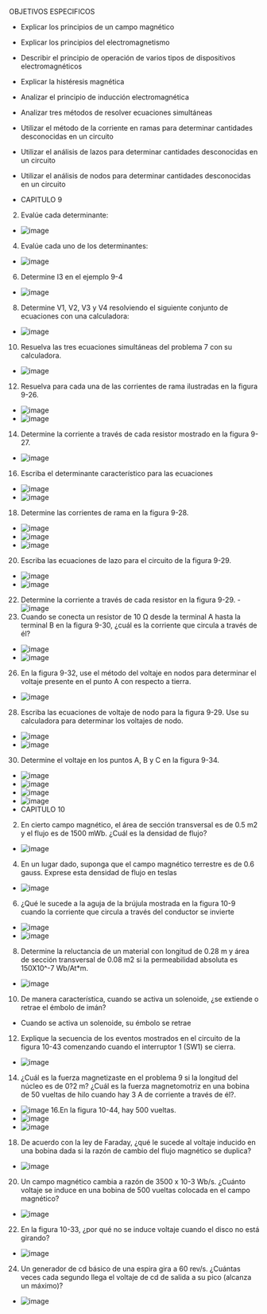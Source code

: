 OBJETIVOS ESPECIFICOS
- Explicar los principios de un campo magnético
- Explicar los principios del electromagnetismo
- Describir el principio de operación de varios tipos de dispositivos electromagnéticos
- Explicar la histéresis magnética
- Analizar el principio de inducción electromagnética
- Analizar tres métodos de resolver ecuaciones simultáneas
- Utilizar el método de la corriente en ramas para determinar cantidades desconocidas en un circuito
- Utilizar el análisis de lazos para determinar cantidades desconocidas en un circuito
- Utilizar el análisis de nodos para determinar cantidades desconocidas en un circuito

- CAPITULO 9
2. Evalúe cada determinante:
- ![image](https://user-images.githubusercontent.com/105893980/178125720-71b8e069-c854-4124-8330-e7924f168f1a.png)
4. Evalúe cada uno de los determinantes:
- ![image](https://user-images.githubusercontent.com/105893980/178125730-6ee9a821-49824221-8b2d-05e448e8597e.png)
6. Determine I3 en el ejemplo 9-4
- ![image](https://user-images.githubusercontent.com/105893980/178125745-b36d946c-bc3e-40e1-82f7-35fc43847f7e.png)
8. Determine V1, V2, V3 y V4 resolviendo el siguiente conjunto de ecuaciones con una calculadora:
- ![image](https://user-images.githubusercontent.com/105893980/178125752-9dc21e82-9a77-48e6-9315-9732dfcb4420.png)
10. Resuelva las tres ecuaciones simultáneas del problema 7 con su calculadora.
- ![image](https://user-images.githubusercontent.com/105893980/178125757-ba2599ae-e783-4016-b493-8da664fd1d30.png)
12. Resuelva para cada una de las corrientes de rama ilustradas en la figura 9-26.
- ![image](https://user-images.githubusercontent.com/105893980/178125762-8cd07608-9a2c-4fa6-954a-bdf499aad43b.png)
- ![image](https://user-images.githubusercontent.com/105893980/178125770-991dfd71-e93c-41ef-b2d8-b55351d551e9.png)
14. Determine la corriente a través de cada resistor mostrado en la figura 9-27.
- ![image](https://user-images.githubusercontent.com/105893980/178125780-b94687ce-e846-4085-8a1e-ee8c5a7b5228.png)
16. Escriba el determinante característico para las ecuaciones
- ![image](https://user-images.githubusercontent.com/105893980/178125783-4283e79b-1253-49a5-bcde-e50c20f28163.png)
- ![image](https://user-images.githubusercontent.com/105893980/178125787-f56aa982-ea5d-4629-9b2b-6abf382fa3c2.png)
18. Determine las corrientes de rama en la figura 9-28.
- ![image](https://user-images.githubusercontent.com/105893980/178125790-ab0740a8-c8d4-4b7f-ad55-41fd3cea96fb.png)
- ![image](https://user-images.githubusercontent.com/105893980/178125795-6969a9b9-38e7-43d4-8adc-fedea0e2fbd9.png)
- ![image](https://user-images.githubusercontent.com/105893980/178125797-cd3be710-a2a5-4362-a04c-e1b827dc16c4.png)
20. Escriba las ecuaciones de lazo para el circuito de la figura 9-29.
- ![image](https://user-images.githubusercontent.com/105893980/178125805-84d9a600-4e3a-44b9-8e37-12a16889191b.png)
- ![image](https://user-images.githubusercontent.com/105893980/178125806-7ecaf634-d3a5-49ad-8364-545db0519742.png)
22. Determine la corriente a través de cada resistor en la figura 9-29.
-![image](https://user-images.githubusercontent.com/105893980/178125817-e7ade01e-1f79-4414-b438-4b872daffc7e.png)
24. Cuando se conecta un resistor de 10 Ω desde la terminal A hasta la terminal B en la figura 9-30, ¿cuál es la corriente que circula a través de él?
- ![image](https://user-images.githubusercontent.com/105893980/178125832-47f6d5e0-4eb6-441f-aac3-74bdb1c648ed.png)
- ![image](https://user-images.githubusercontent.com/105893980/178125836-69e62641-09fb-4cfb-9439-f6ab406a2ea2.png)
26. En la figura 9-32, use el método del voltaje en nodos para determinar el voltaje presente en el punto A con respecto a tierra.
- ![image](https://user-images.githubusercontent.com/105893980/178125850-aa056a55-aaa7-4890-9b66-5244df57d28e.png)
28. Escriba las ecuaciones de voltaje de nodo para la figura 9-29. Use su calculadora para determinar los voltajes de nodo.
- ![image](https://user-images.githubusercontent.com/105893980/178125862-c12132ba-70df-4f1e-b23e-3685145ce881.png)
- ![image](https://user-images.githubusercontent.com/105893980/178125868-1d1ef615-e242-412c-a917-98b4490f6468.png)
30. Determine el voltaje en los puntos A, B y C en la figura 9-34.
- ![image](https://user-images.githubusercontent.com/105893980/178125875-c6a55353-93f6-4e93-854b-a00bd95895ec.png)
- ![image](https://user-images.githubusercontent.com/105893980/178125878-c7b20adc-ab8b-439c-bec3-9f0e5086c229.png)
- ![image](https://user-images.githubusercontent.com/105893980/178125880-c3c1c96d-03cf-44a8-ace6-06cfb2cd9ac9.png)
- ![image](https://user-images.githubusercontent.com/105893980/178125883-62bfb8e3-f867-4710-a352-9e138edab75e.png)
- CAPITULO 10
2. En cierto campo magnético, el área de sección transversal es de 0.5 m2 y el flujo es de 1500 mWb. ¿Cuál es la densidad de flujo?
- ![image](https://user-images.githubusercontent.com/105893980/178125888-ef1a9222-088f-45ab-ac85-a83020bb5b38.png)
4. En un lugar dado, suponga que el campo magnético terrestre es de 0.6 gauss. Exprese esta densidad de flujo en teslas
- ![image](https://user-images.githubusercontent.com/105893980/178125891-c2b9612c-75f4-438b-bde4-9b06d9ea7baa.png)
6. ¿Qué le sucede a la aguja de la brújula mostrada en la figura 10-9 cuando la corriente que circula a través del conductor se invierte
- ![image](https://user-images.githubusercontent.com/105893980/178125897-c1c7c5bf-206c-4652-98a9-7e94875da145.png)
- ![image](https://user-images.githubusercontent.com/105893980/178125900-62110dc2-1182-44d4-917a-83cc811807c9.png)
8. Determine la reluctancia de un material con longitud de 0.28 m y área de sección transversal de 0.08 m2 si la permeabilidad absoluta es 150X10^-7 Wb/At*m.
- ![image](https://user-images.githubusercontent.com/105893980/178125915-468ee1fe-60c0-4634-8b57-59be8c01cd6d.png)
10. De manera característica, cuando se activa un solenoide, ¿se extiende o retrae el émbolo de imán?
- Cuando se activa un solenoide, su émbolo se retrae
12. Explique la secuencia de los eventos mostrados en el circuito de la figura 10-43 comenzando cuando el interruptor 1 (SW1) se cierra.
- ![image](https://user-images.githubusercontent.com/105893980/178125941-a48d61e4-38f6-46b1-afad-7cdc785e541b.png)
14. ¿Cuál es la fuerza magnetizaste en el problema 9 si la longitud del núcleo es de 0?2 m? ¿Cuál es la fuerza magnetomotriz en una bobina de 50 vueltas de hilo cuando hay 3 A de corriente a través de él?.
- ![image](https://user-images.githubusercontent.com/105893980/178125945-00029f94-a987-48e2-8f3b-3ebe811e09a0.png)
16.En la figura 10-44, hay 500 vueltas.
- ![image](https://user-images.githubusercontent.com/105893980/178125958-1f1b2216-0f2e-48b9-981a-66697be56b52.png)
- ![image](https://user-images.githubusercontent.com/105893980/178125962-b8388ed0-233f-42b3-b4b3-25e79fb0e572.png)
18. De acuerdo con la ley de Faraday, ¿qué le sucede al voltaje inducido en una bobina dada si la razón de cambio del flujo magnético se duplica?
- ![image](https://user-images.githubusercontent.com/105893980/178125971-f858eaf0-50a5-4698-9174-bf9100f502cc.png)
20. Un campo magnético cambia a razón de 3500 x 10-3 Wb/s. ¿Cuánto voltaje se induce en una bobina de 500 vueltas colocada en el campo magnético?
- ![image](https://user-images.githubusercontent.com/105893980/178125974-0320ca8f-7faa-4779-bd16-8adf36b02e8a.png)
22. En la figura 10-33, ¿por qué no se induce voltaje cuando el disco no está girando? 
- ![image](https://user-images.githubusercontent.com/105893980/178125979-4d28eb21-a1b0-4cb3-933d-dda9e57f1ff2.png)
24. Un generador de cd básico de una espira gira a 60 rev/s. ¿Cuántas veces cada segundo llega el voltaje de cd de salida a su pico (alcanza un máximo)? 
- ![image](https://user-images.githubusercontent.com/105893980/178125982-8771a648-723e-4284-9992-4217f5f947aa.png)














